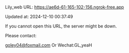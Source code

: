 Lily_web URL: https://ae6d-61-165-102-156.ngrok-free.app

Updated at: 2024-12-10 00:37:49

If you cannot open this URL, the server might be down.

Please contact: 

goley04@foxmail.com Or Wechat:GL_yeaH